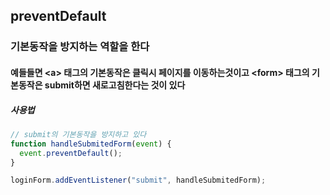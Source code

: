 ## preventDefault

### 기본동작을 방지하는 역할을 한다

#### 예들들면 \<a> 태그의 기본동작은 클릭시 페이지를 이동하는것이고 \<form> 태그의 기본동작은 submit하면 새로고침한다는 것이 있다

##### 사용법

```js
// submit의 기본동작을 방지하고 있다
function handleSubmitedForm(event) {
  event.preventDefault();
}

loginForm.addEventListener("submit", handleSubmitedForm);
```
